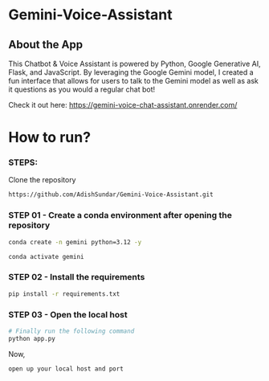 # Gemini-Voice-Assistant

## About the App
This Chatbot & Voice Assistant is powered by Python, Google Generative AI, Flask, and JavaScript.
By leveraging the Google Gemini model, I created a fun interface that allows for users to talk to the Gemini model as well as ask it questions as you would a regular chat bot!

Check it out here: https://gemini-voice-chat-assistant.onrender.com/

# How to run?
### STEPS:

Clone the repository

```bash
https://github.com/AdishSundar/Gemini-Voice-Assistant.git
```
### STEP 01 - Create a conda environment after opening the repository

```bash
conda create -n gemini python=3.12 -y
```

```bash
conda activate gemini
```

### STEP 02 - Install the requirements
```bash
pip install -r requirements.txt
```

### STEP 03 - Open the local host
```bash
# Finally run the following command
python app.py
```

Now,
```bash
open up your local host and port
```
